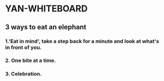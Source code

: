 # YAN-WHITEBOARD

## 3 ways to eat an elephant 
### 1.'Eat in mind', take a step back for a minute and look at what's in front of you. 
### 2. One bite at a time. 
### 3. Celebration.
